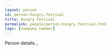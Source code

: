 ```yaml
---
layout: person
id: person.hungry.festival
title: Hungry Festival
permalink: people/person.hungry.festival.html
tags: [company.hammer]
---
```


Person details...